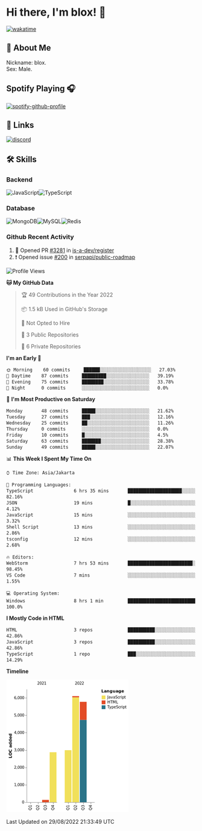 # Hi there, I'm blox! 👋
[![wakatime](https://wakatime.com/badge/user/b2abe11d-3a19-4b51-8873-fb054f1233d9.svg)](https://wakatime.com/@b2abe11d-3a19-4b51-8873-fb054f1233d9)
## 🚀 About Me
Nickname: blox.\
Sex: Male.

## Spotify Playing 🎧
[![spotify-github-profile](https://spotify-github-profile.vercel.app/api/view?uid=f53py733i8iocgkvovugcos6d&cover_image=true&theme=novatorem&bar_color=53b14f&bar_color_cover=false)](https://github.com/kittinan/spotify-github-profile)

## 🔗 Links
[![discord](https://img.shields.io/static/v1?label=DISCORD&message=blox%238880&color=7289da&style=for-the-badge&logo=discord)](https://discord.com/users/748529326621982732)

## 🛠 Skills

### Backend
![JavaScript](https://img.shields.io/badge/JavaScript-323330?style=for-the-badge&logo=javascript&logoColor=F7DF1E)![TypeScript](https://img.shields.io/badge/TypeScript-007ACC?style=for-the-badge&logo=typescript&logoColor=white)

### Database
![MongoDB](https://img.shields.io/badge/MongoDB-4EA94B?style=for-the-badge&logo=mongodb&logoColor=white)![MySQL](https://img.shields.io/badge/MySQL-005C84?style=for-the-badge&logo=mysql&logoColor=white)![Redis](https://img.shields.io/badge/redis-%23DD0031.svg?&style=for-the-badge&logo=redis&logoColor=white)

### Github Recent Activity
<!--START_SECTION:activity-->
1. 💪 Opened PR [#3281](https://github.com/is-a-dev/register/pull/3281) in [is-a-dev/register](https://github.com/is-a-dev/register)
2. ❗️ Opened issue [#200](https://github.com/serpapi/public-roadmap/issues/200) in [serpapi/public-roadmap](https://github.com/serpapi/public-roadmap)
<!--END_SECTION:activity-->

<!--START_SECTION:waka-->
![Profile Views](http://img.shields.io/badge/Profile%20Views-43-blue)

**🐱 My GitHub Data** 

> 🏆 49 Contributions in the Year 2022
 > 
> 📦 1.5 kB Used in GitHub's Storage 
 > 
> 🚫 Not Opted to Hire
 > 
> 📜 3 Public Repositories 
 > 
> 🔑 6 Private Repositories  
 > 
**I'm an Early 🐤** 

```text
🌞 Morning    60 commits     ██████░░░░░░░░░░░░░░░░░░░   27.03% 
🌆 Daytime    87 commits     █████████░░░░░░░░░░░░░░░░   39.19% 
🌃 Evening    75 commits     ████████░░░░░░░░░░░░░░░░░   33.78% 
🌙 Night      0 commits      ░░░░░░░░░░░░░░░░░░░░░░░░░   0.0%

```
📅 **I'm Most Productive on Saturday** 

```text
Monday       48 commits     █████░░░░░░░░░░░░░░░░░░░░   21.62% 
Tuesday      27 commits     ███░░░░░░░░░░░░░░░░░░░░░░   12.16% 
Wednesday    25 commits     ██░░░░░░░░░░░░░░░░░░░░░░░   11.26% 
Thursday     0 commits      ░░░░░░░░░░░░░░░░░░░░░░░░░   0.0% 
Friday       10 commits     █░░░░░░░░░░░░░░░░░░░░░░░░   4.5% 
Saturday     63 commits     ███████░░░░░░░░░░░░░░░░░░   28.38% 
Sunday       49 commits     █████░░░░░░░░░░░░░░░░░░░░   22.07%

```


📊 **This Week I Spent My Time On** 

```text
⌚︎ Time Zone: Asia/Jakarta

💬 Programming Languages: 
TypeScript               6 hrs 35 mins       ████████████████████░░░░░   82.16% 
JSON                     19 mins             █░░░░░░░░░░░░░░░░░░░░░░░░   4.12% 
JavaScript               15 mins             ░░░░░░░░░░░░░░░░░░░░░░░░░   3.32% 
Shell Script             13 mins             ░░░░░░░░░░░░░░░░░░░░░░░░░   2.86% 
tsconfig                 12 mins             ░░░░░░░░░░░░░░░░░░░░░░░░░   2.68%

🔥 Editors: 
WebStorm                 7 hrs 53 mins       ████████████████████████░   98.45% 
VS Code                  7 mins              ░░░░░░░░░░░░░░░░░░░░░░░░░   1.55%

💻 Operating System: 
Windows                  8 hrs 1 min         █████████████████████████   100.0%

```

**I Mostly Code in HTML** 

```text
HTML                     3 repos             ██████████░░░░░░░░░░░░░░░   42.86% 
JavaScript               3 repos             ██████████░░░░░░░░░░░░░░░   42.86% 
TypeScript               1 repo              ███░░░░░░░░░░░░░░░░░░░░░░   14.29%

```


**Timeline**

![Chart not found](https://raw.githubusercontent.com/soudblox/soudblox/main/charts/bar_graph.png) 


 Last Updated on 29/08/2022 21:33:49 UTC
<!--END_SECTION:waka-->

<!--
**soudblox/soudblox** is a ✨ _special_ ✨ repository because its `README.md` (this file) appears on your GitHub profile.

Here are some ideas to get you started:

- 🔭 I’m currently working on ...
- 🌱 I’m currently learning ...
- 👯 I’m looking to collaborate on ...
- 🤔 I’m looking for help with ...
- 💬 Ask me about ...
- 📫 How to reach me: ...
- 😄 Pronouns: ...
- ⚡ Fun fact: ...
-->
